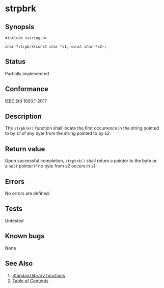 # strpbrk

## Synopsis

`#include <string.h>`

`char *strpbrk(const char *s1, const char *s2);`

## Status

Partially implemented

## Conformance

IEEE Std 1003.1-2017

## Description

The `strpbrk()` function shall locate the first occurrence in the string pointed to by _s1_ of any byte from the
string pointed to by _s2_.

## Return value

Upon successful completion, `strpbrk()` shall return a pointer to the byte or a `null` pointer if no byte from _s2_
occurs in _s1_.

## Errors

No errors are defined.

## Tests

Untested

## Known bugs

None

## See Also

1. [Standard library functions](../index.md)
2. [Table of Contents](../../../index.md)
